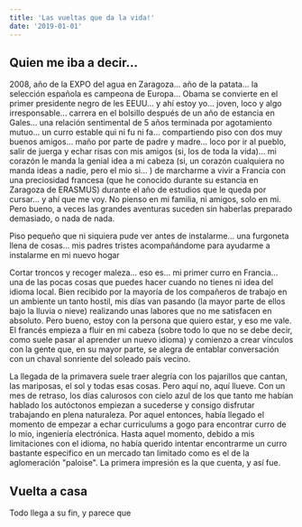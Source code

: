 ```yaml
---
title: 'Las vueltas que da la vida!'
date: '2019-01-01'
---
```


## Quien me iba a decir...

2008, año de la EXPO del agua en Zaragoza... año de la patata... la selección española es campeona de Europa... Obama se convierte en el primer presidente negro de les EEUU... y ahí estoy yo... joven, loco y algo irresponsable... carrera en el bolsillo después de un año de estancia en Gales... una relación sentimental de 5 años terminada por agotamiento mutuo... un curro estable qui ni fu ni fa... compartiendo piso con dos muy buenos amigos... maño por parte de padre y madre... loco por ir al pueblo, salir de juerga y echar risas con mis amigos (si, los de toda la vida)... mi corazón le manda la genial idea a mi cabeza (si, un corazón cualquiera no manda ideas a nadie, pero el mio si... ) de marcharme a vivir a Francia con una preciosidad francesa (que he conocido durante su estancia en Zaragoza de ERASMUS) durante el año de estudios que le queda por cursar... y ahí que me voy. No pienso en mi familia, ni amigos, solo en mi. Pero bueno, a veces las grandes aventuras suceden sin haberlas preparado demasiado, o nada de nada.

Piso pequeño que ni siquiera pude ver antes de instalarme... una furgoneta llena de cosas... mis padres tristes acompañándome para ayudarme a instalarme en mi nuevo hogar

Cortar troncos y recoger maleza... eso es... mi primer curro en Francia... una de las pocas cosas que puedes hacer cuando no tienes ni idea del idioma local. Bien recibido por la mayoría de los compañeros de trabajo en un ambiente un tanto hostil, mis días van pasando (la mayor parte de ellos bajo la lluvia o nieve) realizando unas labores que no me satisfacen en absoluto. Pero bueno, estoy con la persona que quiero estar, y eso me vale. El francés empieza a fluir en mi cabeza (sobre todo lo que no se debe decir, como suele pasar al aprender un nuevo idioma) y comienzo a crear vínculos con la gente que, en su mayor parte, se alegra de entablar conversación con un chaval sonriente del soleado país vecino.

La llegada de la primavera suele traer alegría con los pajarillos que cantan, las mariposas, el sol y todas esas cosas. Pero aquí no, aquí llueve. Con un mes de retraso, los días calurosos con cielo azul de los que tanto me habían hablado los autóctonos empiezan a sucederse y consigo disfrutar trabajando en plena naturaleza. Por aquel entonces, había llegado el momento de empezar a echar curriculums a gogo para encontrar curro de lo mio, ingeniería electrónica. Hasta aquel momento, debido a mis limitaciones con el idioma, no había querido intentar encontrarme un curro bastante especifico en un mercado tan limitado como es el de la aglomeración "paloise". La primera impresión es la que cuenta, y así fue.

## Vuelta a casa

Todo llega a su fin, y parece que 

